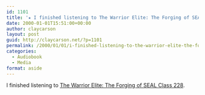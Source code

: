 ```yaml
---
id: 1101
title: '★ I finished listening to The Warrior Elite: The Forging of SEAL Class 228'
date: 2000-01-01T15:51:00+00:00
author: claycarson
layout: post
guid: http://claycarson.net/?p=1101
permalink: /2000/01/01/i-finished-listening-to-the-warrior-elite-the-forging-of-seal-class-228/
categories:
  - Audiobook
  - Media
format: aside
---
```

I finished listening to [The Warrior Elite: The Forging of SEAL Class 228](http://amazon.com/exec/obidos/ASIN/1400046955/claycarson0c-20).